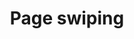 ---
title: Page swiping
layout: design-pattern
category: Navigation
permalink: ui-patterns/navigation/page-swiping/

# Design pattern type is for distinguish layouts for mobile and desktop design patterns.
# Available variables:
# - mobile
# - desktop
design-pattern-type: mobile

design-pattern-video: true

what:
 A quick way to navigate through content, using the swipe gesture.

why:
 It’s an easy way to navigate through a small number of pages, that are related with each other.

do: >
 * Organise the content chronologically.
 
 * The limit is 8 pages.
 
 * Use page indicators or partially visible content cues.
 
 * Give feedback to let users know that they are changing pages.
 
 * Use page swipe in combination with tabs or help patterns if possible.

dont: >
 * They are not fixed tabs.

 * Not provide cues to the user.
 
 * Use often in combination with scrolling (should be avoided).


---